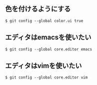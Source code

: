 ## 色を付けるようにする
    $ git config --global color.ui true

## エディタはemacsを使いたい
    $ git config --global core.editor emacs

## エディタはvimを使いたい
    $ git config --global core.editor vim

